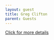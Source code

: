 ```yaml
---
layout: guest
title: Greg Clifton
parent: Guests
---
```



<div class="badge-base LI-profile-badge" data-locale="en_US" data-size="medium" data-theme="light" data-type="VERTICAL" data-vanity="greg-clifton-9621235" data-version="v1"><a class="badge-base__link LI-simple-link" href="https://www.linkedin.com/in/greg-clifton-9621235?trk=profile-badge">Click for more details</a></div>


